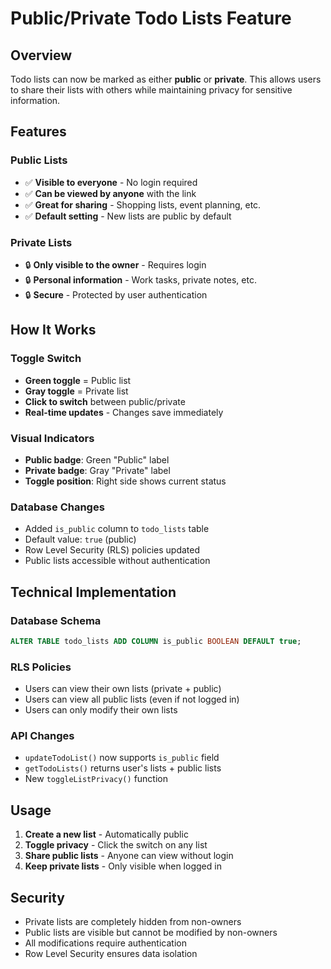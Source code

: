 # Public/Private Todo Lists Feature

## Overview
Todo lists can now be marked as either **public** or **private**. This allows users to share their lists with others while maintaining privacy for sensitive information.

## Features

### Public Lists
- ✅ **Visible to everyone** - No login required
- ✅ **Can be viewed by anyone** with the link
- ✅ **Great for sharing** - Shopping lists, event planning, etc.
- ✅ **Default setting** - New lists are public by default

### Private Lists
- 🔒 **Only visible to the owner** - Requires login
- 🔒 **Personal information** - Work tasks, private notes, etc.
- 🔒 **Secure** - Protected by user authentication

## How It Works

### Toggle Switch
- **Green toggle** = Public list
- **Gray toggle** = Private list
- **Click to switch** between public/private
- **Real-time updates** - Changes save immediately

### Visual Indicators
- **Public badge**: Green "Public" label
- **Private badge**: Gray "Private" label
- **Toggle position**: Right side shows current status

### Database Changes
- Added `is_public` column to `todo_lists` table
- Default value: `true` (public)
- Row Level Security (RLS) policies updated
- Public lists accessible without authentication

## Technical Implementation

### Database Schema
```sql
ALTER TABLE todo_lists ADD COLUMN is_public BOOLEAN DEFAULT true;
```

### RLS Policies
- Users can view their own lists (private + public)
- Users can view all public lists (even if not logged in)
- Users can only modify their own lists

### API Changes
- `updateTodoList()` now supports `is_public` field
- `getTodoLists()` returns user's lists + public lists
- New `toggleListPrivacy()` function

## Usage

1. **Create a new list** - Automatically public
2. **Toggle privacy** - Click the switch on any list
3. **Share public lists** - Anyone can view without login
4. **Keep private lists** - Only visible when logged in

## Security
- Private lists are completely hidden from non-owners
- Public lists are visible but cannot be modified by non-owners
- All modifications require authentication
- Row Level Security ensures data isolation
